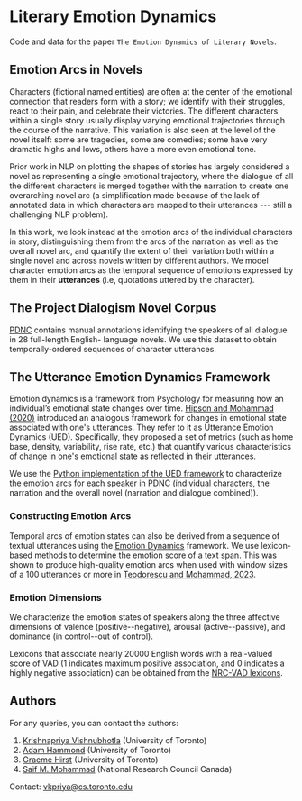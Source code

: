 # Literary Emotion Dynamics

Code and data for the paper `The Emotion Dynamics of Literary Novels`.

## Emotion Arcs in Novels
Characters (fictional named entities) are often at the center of the emotional connection that readers form with a story; we identify with their struggles, react to their pain,
and celebrate their victories. The different characters within a single story usually display varying
emotional trajectories through the course of the
narrative. This variation is also seen at the level
of the novel itself: some are tragedies, some are
comedies; some have very dramatic highs and lows,
others have a more even emotional tone.

Prior work in NLP on plotting the shapes of stories has largely considered a novel as representing a single emotional trajectory, where the dialogue of all the different characters is merged together with the narration to create one overarching novel arc (a simplification made because of the lack of annotated data in which characters are mapped to their utterances --- still a challenging NLP problem).


In this work, we look instead at the emotion arcs of the individual characters in  story, distinguishing them from the arcs of the narration as well as the overall novel arc, and quantify the extent of their variation both within a single novel and across novels written by different authors. We model character emotion arcs as the temporal sequence of emotions expressed by them in their **utterances** (i.e, quotations uttered by the character).

## The Project Dialogism Novel Corpus
[PDNC](https://github.com/Priya22/project-dialogism-novel-corpus) contains manual annotations identifying the speakers
of all dialogue in 28 full-length English-
language novels. We use this dataset to obtain temporally-ordered sequences of character utterances.

## The Utterance Emotion Dynamics Framework
Emotion dynamics is a framework from Psychology for measuring how an individual’s emotional state changes over time. [Hipson and Mohammad (2020)](https://journals.plos.org/plosone/article?id=10.1371/journal.pone.0256153) introduced an analogous framework for changes in emotional state associated with one's utterances. They refer to it as Utterance Emotion Dynamics (UED). Specifically, they proposed a set of metrics (such as home base, density, variability, rise rate, etc.) that quantify various characteristics of change in one's emotional state as reflected in their utterances. 

We use the [Python implementation of the UED framework](https://github.com/Priya22/EmotionDynamics) to characterize the emotion arcs for each speaker in PDNC (individual characters,  the narration and the overall novel (narration and dialogue combined)).

### Constructing Emotion Arcs
Temporal arcs of emotion states can also be derived from a sequence of textual utterances using the [Emotion Dynamics](https://github.com/Priya22/EmotionDynamics) framework. We use lexicon-based methods to determine the emotion score of a text span. This was shown to produce high-quality emotion arcs when used with window sizes of a 100 utterances or more in [Teodorescu and Mohammad, 2023](https://github.com/dteodore/EmotionArcs).

### Emotion Dimensions
We characterize the emotion states of speakers along the three affective dimensions of valence (positive--negative), arousal (active--passive), and dominance (in control--out of control).

Lexicons that associate nearly 20000 English words with a real-valued score of VAD (1 indicates maximum positive association, and 0 indicates a highly negative association) can be obtained from the [NRC-VAD lexicons](http://saifmohammad.com/WebPages/nrc-vad.html).

## Authors

For any queries, you can contact the authors:

1. [Krishnapriya Vishnubhotla](https://priya22.github.io/) (University of Toronto)
2. [Adam Hammond](https://www.adamhammond.com/) (University of Toronto)
3. [Graeme Hirst](http://www.cs.toronto.edu/~gh/) (University of Toronto)
4. [Saif M. Mohammad](http://saifmohammad.com/) (National Research Council Canada)

Contact: vkpriya@cs.toronto.edu
